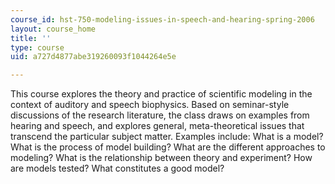 ```yaml
---
course_id: hst-750-modeling-issues-in-speech-and-hearing-spring-2006
layout: course_home
title: ''
type: course
uid: a727d4877abe319260093f1044264e5e

---
```

This course explores the theory and practice of scientific modeling in the context of auditory and speech biophysics. Based on seminar-style discussions of the research literature, the class draws on examples from hearing and speech, and explores general, meta-theoretical issues that transcend the particular subject matter. Examples include: What is a model? What is the process of model building? What are the different approaches to modeling? What is the relationship between theory and experiment? How are models tested? What constitutes a good model?
